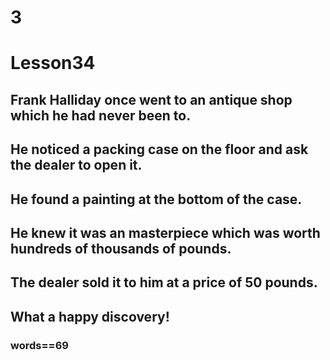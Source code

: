 # 3
# Lesson34
## Frank Halliday once went to an antique shop which he had never been to.
## He noticed a packing case on the floor and ask the dealer to open it.
## He found a painting at the bottom of the case.
## He knew it was an masterpiece which was worth hundreds of thousands of pounds.
## The dealer sold it to him at a price of 50 pounds.
## What a happy discovery!
### words==69